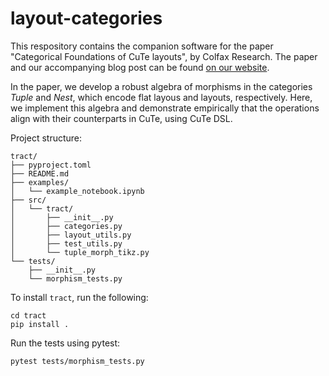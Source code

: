 # layout-categories

This respository contains the companion software for the paper "Categorical Foundations of CuTe layouts", by Colfax Research. The paper and our accompanying blog post can be found [on our website](https://research.colfax-intl.com/categorical-foundations-for-cute-layouts/). 

In the paper, we develop a robust algebra of morphisms in the categories $Tuple$ and $Nest$, which encode flat layous and layouts, respectively. Here, we implement this algebra and demonstrate empirically that the operations align with their counterparts in CuTe, using CuTe DSL. 

Project structure:
```
tract/
├── pyproject.toml
├── README.md
├── examples/
│   └── example_notebook.ipynb
├── src/
│   └── tract/
│       ├── __init__.py
│       ├── categories.py
│       ├── layout_utils.py
│       ├── test_utils.py
│       └── tuple_morph_tikz.py
└── tests/
    ├── __init__.py
    └── morphism_tests.py
```

To install `tract`, run the following:
```
cd tract
pip install .
```

Run the tests using pytest:
```
pytest tests/morphism_tests.py
```

